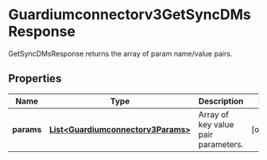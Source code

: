 

# Guardiumconnectorv3GetSyncDMsResponse

GetSyncDMsResponse returns the array of param name/value pairs.

## Properties

| Name | Type | Description | Notes |
|------------ | ------------- | ------------- | -------------|
|**params** | [**List&lt;Guardiumconnectorv3Params&gt;**](Guardiumconnectorv3Params.md) | Array of key value pair parameters. |  [optional] |



